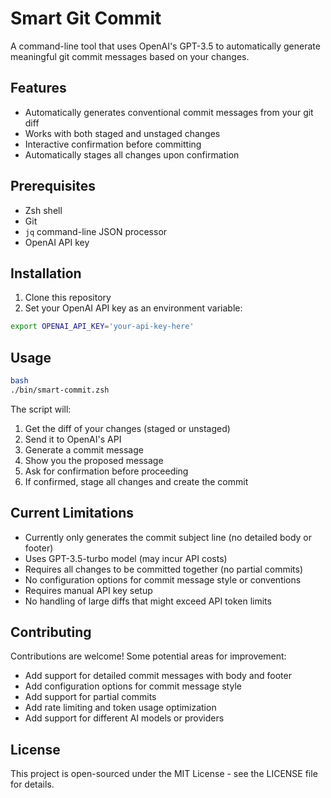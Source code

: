 # Smart Git Commit

A command-line tool that uses OpenAI's GPT-3.5 to automatically generate meaningful git commit messages based on your changes.

## Features

- Automatically generates conventional commit messages from your git diff
- Works with both staged and unstaged changes
- Interactive confirmation before committing
- Automatically stages all changes upon confirmation

## Prerequisites

- Zsh shell
- Git
- `jq` command-line JSON processor
- OpenAI API key

## Installation

1. Clone this repository
2. Set your OpenAI API key as an environment variable:
```bash
export OPENAI_API_KEY='your-api-key-here'
```

## Usage
```bash
bash
./bin/smart-commit.zsh
```


The script will:
1. Get the diff of your changes (staged or unstaged)
2. Send it to OpenAI's API
3. Generate a commit message
4. Show you the proposed message
5. Ask for confirmation before proceeding
6. If confirmed, stage all changes and create the commit

## Current Limitations

- Currently only generates the commit subject line (no detailed body or footer)
- Uses GPT-3.5-turbo model (may incur API costs)
- Requires all changes to be committed together (no partial commits)
- No configuration options for commit message style or conventions
- Requires manual API key setup
- No handling of large diffs that might exceed API token limits

## Contributing

Contributions are welcome! Some potential areas for improvement:
- Add support for detailed commit messages with body and footer
- Add configuration options for commit message style
- Add support for partial commits
- Add rate limiting and token usage optimization
- Add support for different AI models or providers

## License

This project is open-sourced under the MIT License - see the LICENSE file for details.
